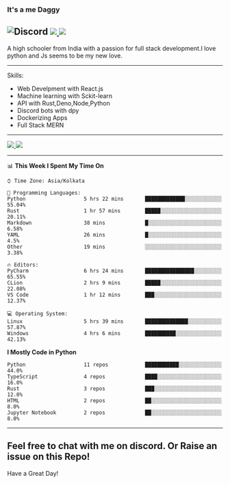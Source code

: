 
### It's a me Daggy

![Discord](https://img.shields.io/discord/491175207122370581?color=black&label=Discord&logo=discord) ![](https://img.shields.io/endpoint?url=https://dev.discordprofiles.me/api/badge/vscode/491174779278065689)<a href="https://github.com/Daggy1234">
  <img src="https://komarev.com/ghpvc/?username=Daggy1234&style=flat-square" />
</a>
 ----

A high schooler from India with a passion for full stack development.I love python and Js seems to be my new love. 

-----

Skills:

- Web Develpment with React.js
- Machine learning with Sckit-learn
- API with Rust,Deno,Node,Python
- Discord bots with dpy
- Dockerizing Apps
- Full Stack MERN

-----
<a href="https://github.com/Daggy1234">
  <img src="https://github-readme-stats.vercel.app/api?username=Daggy1234&show_icons=true&hide_border=true" />
</a><a href="https://github.com/Daggy1234">
  <img src="https://github-readme-stats.vercel.app/api/top-langs/?username=Daggy1234&layout=compact&langs_count=9&hide=css,html" />
</a>

---

<!--START_SECTION:waka-->
📊 **This Week I Spent My Time On** 

```text
⌚︎ Time Zone: Asia/Kolkata

💬 Programming Languages: 
Python                   5 hrs 22 mins       █████████████░░░░░░░░░░░░   55.04% 
Rust                     1 hr 57 mins        █████░░░░░░░░░░░░░░░░░░░░   20.11% 
Markdown                 38 mins             █░░░░░░░░░░░░░░░░░░░░░░░░   6.58% 
YAML                     26 mins             █░░░░░░░░░░░░░░░░░░░░░░░░   4.5% 
Other                    19 mins             ░░░░░░░░░░░░░░░░░░░░░░░░░   3.38%

🔥 Editors: 
PyCharm                  6 hrs 24 mins       ████████████████░░░░░░░░░   65.55% 
CLion                    2 hrs 9 mins        █████░░░░░░░░░░░░░░░░░░░░   22.08% 
VS Code                  1 hr 12 mins        ███░░░░░░░░░░░░░░░░░░░░░░   12.37%

💻 Operating System: 
Linux                    5 hrs 39 mins       ██████████████░░░░░░░░░░░   57.87% 
Windows                  4 hrs 6 mins        ██████████░░░░░░░░░░░░░░░   42.13%

```

**I Mostly Code in Python** 

```text
Python                   11 repos            ███████████░░░░░░░░░░░░░░   44.0% 
TypeScript               4 repos             ████░░░░░░░░░░░░░░░░░░░░░   16.0% 
Rust                     3 repos             ███░░░░░░░░░░░░░░░░░░░░░░   12.0% 
HTML                     2 repos             ██░░░░░░░░░░░░░░░░░░░░░░░   8.0% 
Jupyter Notebook         2 repos             ██░░░░░░░░░░░░░░░░░░░░░░░   8.0%

```



<!--END_SECTION:waka-->

---

Feel free to chat with me on discord. Or Raise an issue on this Repo!
-----
Have a Great Day!
